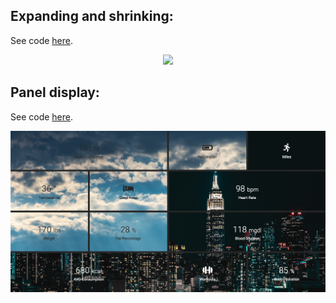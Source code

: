 ## Expanding and shrinking:

See code [here](https://github.com/daks001/milli-styles/tree/master/relaxer).

<div align='center'>
  <img src="https://github.com/daks001/milli-styles/blob/master/relaxer/img/preview.gif">
</div>

## Panel display:

See code [here](https://github.com/daks001/milli-styles/tree/master/grid-span).

<div align="center">
  <img src="https://github.com/daks001/milli-styles/blob/master/grid-span/img/preview.png">
</div>
